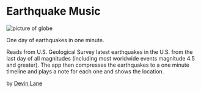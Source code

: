 # Earthquake Music
![picture of globe](https://earthquakemusic.netlify.app/img/logo.png)

One day of earthquakes in one minute.

Reads from U.S. Geological Survey latest earthquakes in the U.S. from the last day of all magnitudes (including most worldwide events magnitude 4.5 and greater). The app then compresses the earthquakes to a one minute timeline and plays a note for each one and shows the location.

by [Devin Lane](https://github.com/DevinCLane/)